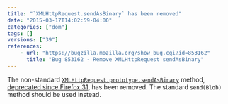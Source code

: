 ```yaml
---
title: "`XMLHttpRequest.sendAsBinary` has been removed"
date: "2015-03-17T14:02:59-04:00"
categories: ["dom"]
tags: []
versions: ["39"]
references:
    - url: "https://bugzilla.mozilla.org/show_bug.cgi?id=853162"
      title: "Bug 853162 - Remove XMLHttpRequest sendAsBinary"
---
```

The non-standard [`XMLHttpRequest.prototype.sendAsBinary`](https://developer.mozilla.org/docs/Web/API/XMLHttpRequest#sendAsBinary) method, [deprecated since Firefox 31](https://www.fxsitecompat.com/en-CA/docs/2014/xmlhttprequest-sendasbinary-has-been-deprecated/), has been removed. The standard `send(Blob)` method should be used instead.
